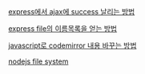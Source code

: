 [express에서 ajax에 success 날리는 방법](https://stackoverflow.com/questions/22820734/how-to-return-success-from-ajax-post-in-node-js)

[express file의 이름목록을 얻는 방법](https://stackoverflow.com/questions/2727167/how-do-you-get-a-list-of-the-names-of-all-files-present-in-a-directory-in-node-j)

[javascript로 codemirror 내용 바꾸는 방법](https://stackoverflow.com/questions/8378678/how-can-i-set-the-value-of-a-codemirror-editor-by-javascript)

[nodejs file system](https://opentutorials.org/module/938/7373)
